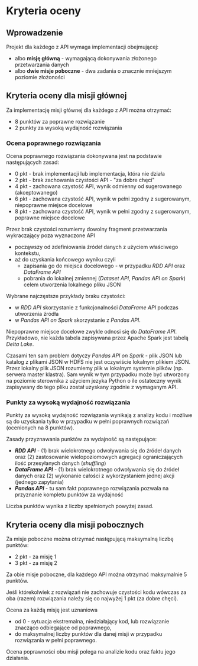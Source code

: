 # Kryteria oceny

## Wprowadzenie 

Projekt dla każdego z API wymaga implementacji obejmującej:

* albo **misję główną** - wymagającą dokonywania złożonego przetwarzania danych
* albo **dwie misje poboczne** - dwa zadania o znacznie mniejszym poziomie złożoności 


## Kryteria oceny dla misji głównej 

Za implementację misji głównej dla każdego z API można otrzymać: 
* 8 punktów za poprawne rozwiązanie 
* 2 punkty za wysoką wydajność rozwiązania 


### Ocena poprawnego rozwiązania 

Ocena poprawnego rozwiązania dokonywana jest na podstawie następujących zasad:
- 0 pkt - brak implementacji lub implementacja, która nie działa
- 2 pkt - brak zachowania czystości API - "za dobre chęci" 
- 4 pkt - zachowana czystość API, wynik odmienny od sugerowanego (akceptowanego)
- 6 pkt - zachowana czystość API, wynik w pełni zgodny z sugerowanym, niepoprawne miejsce docelowe 
- 8 pkt - zachowana czystość API, wynik w pełni zgodny z sugerowanym, poprawne miejsce docelowe

Przez brak czystości rozumiemy dowolny fragment przetwarzania wykraczający poza wyznaczone API 
- począwszy od zdefiniowania źródeł danych z użyciem właściwego kontekstu, 
- aż do uzyskania końcowego wyniku czyli
    - zapisania go do miejsca docelowego - w przypadku *RDD API* oraz *DataFrame API*
    - pobrania do lokalnej zmiennej (*Dataset API*, *Pandas API on Spark*) celem utworzenia lokalnego pliku JSON

Wybrane najczęstsze przykłady braku czystości:
- w *RDD API* skorzystanie z funkcjonalności *DataFrame API* podczas utworzenia źródła
- w *Pandas API on Spark* skorzystanie z *Pandas API*.

Niepoprawne miejsce docelowe zwykle odnosi się do *DataFrame API*. Przykładowo, nie każda tabela zapisywana przez Apache Spark jest tabelą *Delta Lake*. 

Czasami ten sam problem dotyczy *Pandas API on Spark* - plik JSON lub katalog z plikami JSON w HDFS nie jest oczywiście lokalnym plikiem JSON. Przez lokalny plik JSON rozumiemy plik w lokalnym systemie plików (np. serwera master klastra). 
Sam wynik w tym przypadku może być utworzony na poziomie sterownika z użyciem jezyka Python o ile ostateczny wynik zapisywany do tego pliku został uzyskany zgodnie z wymaganym API. 

### Punkty za wysoką wydajność rozwiązania 

Punkty za wysoką wydajność rozwiązania wynikają z analizy kodu i możliwe są do uzyskania tylko w przypadku w pełni poprawnych rozwiązań (ocenionych na 8 punktów).

Zasady przyznawania punktów za wydajność są następujące:

- ***RDD API*** - (1) brak wielokrotnego odwoływania się do źródeł danych oraz (2) zastosowanie wielopoziomowych agregacji ograniczających ilość przesyłanych danych (*shuffling*)
- ***DataFrame API*** - (1) brak wielokrotnego odwoływania się do źródeł danych oraz (2) wykonanie całości z wykorzystaniem jednej akcji (jednego zapytania)  
- ***Pandas API*** - tu sam fakt poprawnego rozwiązania pozwala na przyznanie kompletu punktów za wydajność

Liczba punktów wynika z liczby spełnionych powyżej zasad.



## Kryteria oceny dla misji pobocznych 

Za misje poboczne można otrzymać następującą maksymalną liczbę punktów:
- 2 pkt - za misję 1 
- 3 pkt - za misję 2  

Za obie misje poboczne, dla każdego API można otrzymać maksymalnie 5 punktów.

Jeśli którekolwiek z rozwiązań nie zachowuje czystości kodu wówczas za oba (razem) rozwiązania należy się co najwyżej 1 pkt (za dobre chęci).

Ocena za każdą misję jest uznaniowa 
- od 0 - sytuacja ekstremalna, niedziałający kod, lub rozwiązanie znacząco odbiegające od poprawnego, 
- do maksymalnej liczby punktów dla danej misji w przypadku rozwiązania w pełni poprawnego. 

Ocena poprawności obu misji polega na analizie kodu oraz faktu jego działania. 

